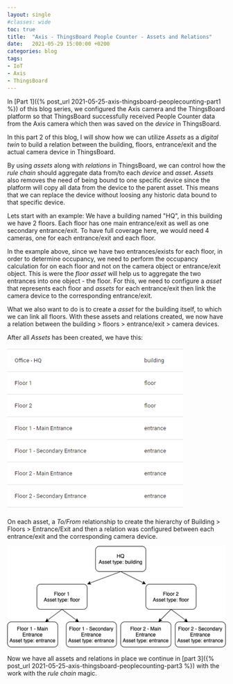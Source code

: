 ```yaml
---
layout: single
#classes: wide
toc: true
title:  "Axis - ThingsBoard People Counter - Assets and Relations"
date:   2021-05-29 15:00:00 +0200
categories: blog
tags: 
- IoT
- Axis
- ThingsBoard
---
```


In [Part 1]({% post_url 2021-05-25-axis-thingsboard-peoplecounting-part1 %}) of this blog series, we configured the Axis camera and the ThingsBoard platform so that ThingsBoard successfully received People Counter data from the Axis camera which then was saved on the *device* in ThingsBoard.

In this part 2 of this blog, I will show how we can utilize *Assets* as a *digital twin* to build a relation between the building, floors, entrance/exit and the actual camera device in ThingsBoard.

By using *assets* along with *relations* in ThingsBoard, we can control how the *rule chain* should aggregate data from/to each *device* and *asset*. *Assets* also removes the need of being bound to one specific device since the platform will copy all data from the device to the parent asset. This means that we can replace the device without loosing any historic data bound to that specific device.

Lets start with an example: We have a building named "HQ", in this building we have 2 floors. Each floor has one main entrance/exit as well as one secondary entrance/exit. To have full coverage here, we would need 4 cameras, one for each entrance/exit and each floor.

In the example above, since we have two entrances/exists for each floor, in order to determine occupancy,  we need to perform the occupancy calculation for on each floor and not on the camera object or entrance/exit object. This is were the *floor asset* will help us to aggregate the two entrances into one object - the floor. For this, we need to configure a *asset* that represents each floor and *assets* for each entrance/exit then link the camera device to the corresponding entrance/exit.

What we also want to do is to create a *asset* for the building itself, to which we can link all floors. With these assets and relations created, we now have a relation between the building > floors > entrance/exit > camera devices.

After all *Assets* has been created, we have this:

![Assets](/assets/images/axis-thingsboard-peoplecounting-part2/assets.png)

On each asset, a *To/From* relationship to create the hierarchy of Building > Floors > Entrance/Exit and then a relation was configured between each entrance/exit and the corresponding camera device.

![Asset Relations](/assets/images/axis-thingsboard-peoplecounting-part2/assetsRelations.png)

Now we have all assets and relations in place we continue in [part 3]({% post_url 2021-05-25-axis-thingsboard-peoplecounting-part3 %}) with the work with the *rule chain* magic.
